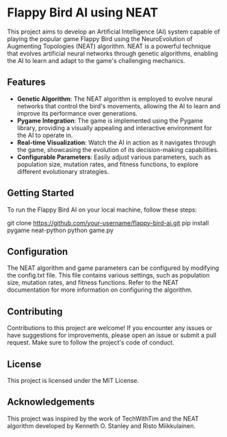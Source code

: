 # Flappy Bird AI using NEAT

This project aims to develop an Artificial Intelligence (AI) system capable of playing the popular game Flappy Bird using the NeuroEvolution of Augmenting Topologies (NEAT) algorithm. NEAT is a powerful technique that evolves artificial neural networks through genetic algorithms, enabling the AI to learn and adapt to the game's challenging mechanics.

## Features

- **Genetic Algorithm**: The NEAT algorithm is employed to evolve neural networks that control the bird's movements, allowing the AI to learn and improve its performance over generations.
- **Pygame Integration**: The game is implemented using the Pygame library, providing a visually appealing and interactive environment for the AI to operate in.
- **Real-time Visualization**: Watch the AI in action as it navigates through the game, showcasing the evolution of its decision-making capabilities.
- **Configurable Parameters**: Easily adjust various parameters, such as population size, mutation rates, and fitness functions, to explore different evolutionary strategies.

## Getting Started

To run the Flappy Bird AI on your local machine, follow these steps:

git clone https://github.com/your-username/flappy-bird-ai.git
pip install pygame neat-python
python game.py

## Configuration

The NEAT algorithm and game parameters can be configured by modifying the config.txt file. This file contains various settings, such as population size, mutation rates, and fitness functions. Refer to the NEAT documentation for more information on configuring the algorithm.


## Contributing


Contributions to this project are welcome! If you encounter any issues or have suggestions for improvements, please open an issue or submit a pull request. Make sure to follow the project's code of conduct.



## License

This project is licensed under the MIT License.


## Acknowledgements

This project was inspired by the work of TechWithTim and the NEAT algorithm developed by Kenneth O. Stanley and Risto Miikkulainen.

